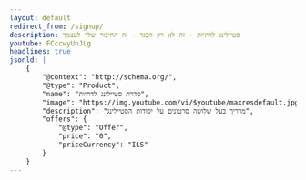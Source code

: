 ```yaml
---
layout: default
redirect_from: /signup/
description: סטיילינג לדתיות - זה לא רק הבגד - זה החיבור שלך לעצמך
youtube: FCccwyUnJLg
headlines: true
jsonld: |
    {
        "@context": "http://schema.org/",
        "@type": "Product",
        "name": "סדרת סטיילינג לדתיות",
        "image": "https://img.youtube.com/vi/$youtube/maxresdefault.jpg",
        "description": "מדריך בעל שלושה סרטונים על יסודות הסטיילינג",
        "offers": {
            "@type": "Offer",
            "price": "0",
            "priceCurrency": "ILS"
        }
    }
---
```

